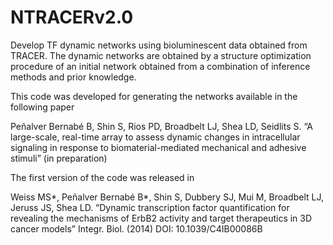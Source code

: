 # NTRACERv2.0

Develop TF dynamic networks using bioluminescent data obtained from TRACER. The dynamic networks are obtained by a structure optimization procedure of an initial network obtained from a combination of inference methods and prior knowledge.

This code was developed for generating the networks available in the following paper

Peñalver Bernabé B, Shin S, Rios PD, Broadbelt  LJ, Shea LD, Seidlits S.  “A large-scale, real-time array to assess dynamic changes in intracellular signaling in response to biomaterial-mediated mechanical and adhesive stimuli” (in preparation)

The first version of the code was released in 

Weiss MS*, Peñalver Bernabé B*, Shin S, Dubbery SJ, Mui M, Broadbelt LJ, Jeruss JS, Shea LD. “Dynamic
transcription factor quantification for revealing the mechanisms of ErbB2 activity and target therapeutics in
3D cancer models” Integr. Biol. (2014) DOI: 10.1039/C4IB00086B

